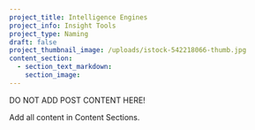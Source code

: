 ```yaml
---
project_title: Intelligence Engines
project_info: Insight Tools
project_type: Naming
draft: false
project_thumbnail_image: /uploads/istock-542218066-thumb.jpg
content_section:
  - section_text_markdown:
    section_image:
---
```



DO NOT ADD POST CONTENT HERE!

Add all content in Content Sections.